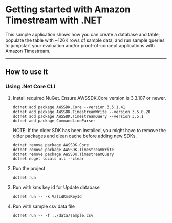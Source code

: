 # Getting started with Amazon Timestream with .NET

This sample application shows how you can create a database and table, populate the table with ~126K rows of sample data, and run sample queries to jumpstart your evaluation and/or proof-of-concept applications with Amazon Timestream.

-------
## How to use it

### Using .Net Core CLI


1. Install required NuGet. Ensure AWSSDK.Core version is 3.3.107 or newer.
   ```shell
   dotnet add package AWSSDK.Core --version 3.5.1.41
   dotnet add package AWSSDK.TimestreamWrite --version 3.5.0.20
   dotnet add package AWSSDK.TimestreamQuery --version 3.5.1
   dotnet add package CommandLineParser
   ```

   NOTE: If the older SDK has been installed, you might have to remove the older packages and clean cache before adding new SDKs.
   ```
   dotnet remove package AWSSDK.Core
   dotnet remove package AWSSDK.TimestreamWrite
   dotnet remove package AWSSDK.TimestreamQuery
   dotnet nuget locals all --clear
   ```

1. Run the project
   ```shell
   dotnet run
   ```
   
1. Run with kms key id for Update database
   ```
   dotnet run -- -k ValidKmsKeyId
   ```

1. Run with sample csv data file
   ```shell
   dotnet run -- -f ../data/sample.csv
   ```

